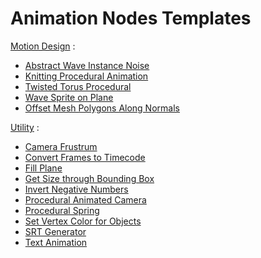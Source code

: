 # Animation Nodes Templates

[Motion Design](https://github.com/samytichadou/animation_nodes_examples/tree/master/library/Motion%20Design) :
- [Abstract Wave Instance Noise](https://github.com/samytichadou/animation_nodes_examples/tree/master/library/Motion%20Design/Abstract%20Wave%20Instance%20Noise)
- [Knitting Procedural Animation](https://github.com/samytichadou/animation_nodes_examples/tree/master/library/Motion%20Design/Knitting%20Procedural%20Animation)
- [Twisted Torus Procedural](https://github.com/samytichadou/animation_nodes_examples/tree/master/library/Motion%20Design/Twisted%20Torus%20Procedural)
- [Wave Sprite on Plane](https://github.com/samytichadou/animation_nodes_examples/tree/master/library/Motion%20Design/Wave%20Sprite%20on%20Plane)
- [Offset Mesh Polygons Along Normals](https://github.com/samytichadou/animation_nodes_examples/tree/master/library/Motion%20Design/Offset%20Mesh%20Polygons%20Along%20Normals)

[Utility](https://github.com/samytichadou/animation_nodes_examples/tree/master/library/Utility) :
- [Camera Frustrum](https://github.com/samytichadou/animation_nodes_examples/tree/master/library/Utility/Camera%20Frustrum)
- [Convert Frames to Timecode](https://github.com/samytichadou/animation_nodes_examples/blob/master/library/Utility/Convert%20Frames%20to%20Timecode)
- [Fill Plane](https://github.com/samytichadou/animation_nodes_examples/tree/master/library/Utility/Fill%20Plane)
- [Get Size through Bounding Box](https://github.com/samytichadou/animation_nodes_examples/tree/master/library/Utility/Get%20Size%20Through%20Bounding%20Box)
- [Invert Negative Numbers](https://github.com/samytichadou/animation_nodes_examples/tree/master/library/Utility/Invert%20Negative%20Numbers)
- [Procedural Animated Camera](https://github.com/samytichadou/animation_nodes_examples/tree/master/library/Utility/Procedural%20Animated%20Camera)
- [Procedural Spring](https://github.com/samytichadou/animation_nodes_examples/tree/master/library/Utility/Procedural%20Spring)
- [Set Vertex Color for Objects](https://github.com/samytichadou/animation_nodes_examples/tree/master/library/Utility/Set%20Vertex%20Color%20for%20Objects)
- [SRT Generator](https://github.com/samytichadou/animation_nodes_examples/tree/master/library/Utility/SRT%20Generator)
- [Text Animation](https://github.com/samytichadou/animation_nodes_examples/tree/master/library/Utility/Text%20Animation)
